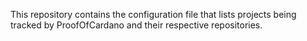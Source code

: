 This repository contains the configuration file that lists projects being tracked by ProofOfCardano and their respective repositories.
